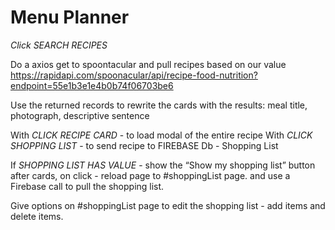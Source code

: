 # Menu Planner

*Click SEARCH RECIPES*

Do a axios get to spoontacular and pull recipes based on our value
https://rapidapi.com/spoonacular/api/recipe-food-nutrition?endpoint=55e1b3e1e4b0b74f06703be6

Use the returned records to rewrite the cards with the results: meal title, photograph, descriptive sentence

With *CLICK RECIPE CARD* - to load modal of the entire recipe
With *CLICK SHOPPING LIST* - to send recipe to FIREBASE Db - Shopping List

If *SHOPPING LIST HAS VALUE* - show the “Show my shopping list” button after cards, on click - reload page to #shoppingList page. and use a Firebase call to pull the shopping list.

Give options on #shoppingList page to edit the shopping list - add items and delete items.
